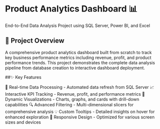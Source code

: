 # Product Analytics Dashboard 📊
End-to-End Data Analysis Project using SQL Server, Power BI, and Excel

## 🎯 Project Overview
A comprehensive product analytics dashboard built from scratch to track key business performance metrics including revenue, profit, and product performance trends. This project demonstrates the complete data analysis pipeline from database creation to interactive dashboard deployment.

##✨ Key Features

🔄 Real-time Data Processing - Automated data refresh from SQL Server
📈 Interactive KPI Tracking - Revenue, profit, and performance metrics
🎨 Dynamic Visualizations - Charts, graphs, and cards with drill-down capabilities
🔍 Advanced Filtering - Multi-dimensional slicers for comprehensive analysis
💡 Custom Tooltips - Detailed insights on hover for enhanced exploration
📱 Responsive Design - Optimized for various screen sizes and devices
